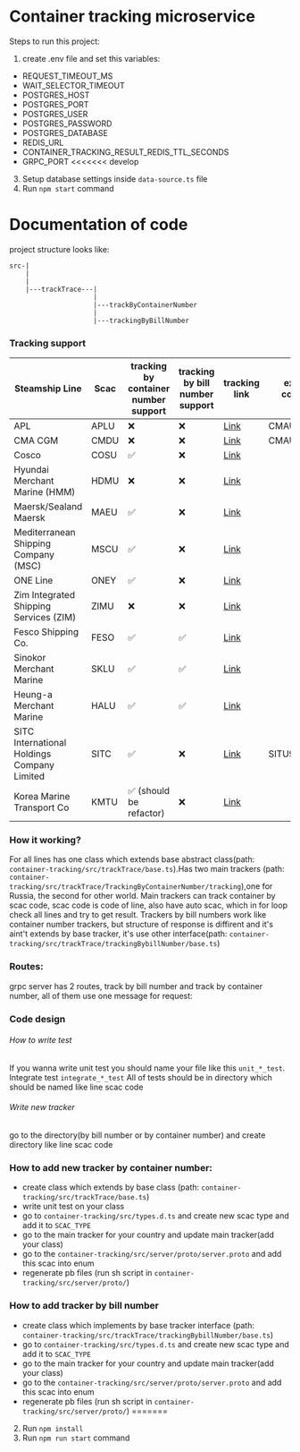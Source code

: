 # Container tracking microservice

Steps to run this project:

1. create .env file and set this variables:
- REQUEST_TIMEOUT_MS
- WAIT_SELECTOR_TIMEOUT
- POSTGRES_HOST
- POSTGRES_PORT
- POSTGRES_USER
- POSTGRES_PASSWORD
- POSTGRES_DATABASE
- REDIS_URL
- CONTAINER_TRACKING_RESULT_REDIS_TTL_SECONDS
- GRPC_PORT
<<<<<<< develop
3. Setup database settings inside `data-source.ts` file
4. Run `npm start` command
# Documentation of code

project structure looks like:
```
src-|
    |
    |
    |---trackTrace---|
                     |
                     |---trackByContainerNumber
                     |
                     |---trackingByBillNumber
```
### Tracking  support

| Steamship Line                              | Scac | tracking by container number support    | tracking by bill number support | tracking link                                                                   | example container | example bill number |
|---------------------------------------------|------|-----------------------------------------|---------------------------------|---------------------------------------------------------------------------------|-------------------|---------------------|
| APL                                         | APLU | :x:                                     | :x:                             | [Link](https://www.apl.com/ebusiness/tracking)                                  | CMAU3018179       |                     |
| CMA CGM                                     | CMDU | :x:                                     | :x:                             | [Link](https://www.cma-cgm.com/ebusiness/tracking)                              | CMAU3018179       |                     |
| Cosco                                       | COSU | :white_check_mark:                      | :x:                             | [Link](https://elines.coscoshipping.com/ebusiness/cargoTracking)                |                   |                     |
| Hyundai Merchant Marine (HMM)               | HDMU | :x:                                     | :x:                             | [Link](https://www.hmm21.com/cms/business/ebiz/trackTrace/trackTrace/index.jsp) |                   |                     |
| Maersk/Sealand Maersk                       | MAEU | :white_check_mark:                      | :x:                             | [Link](https://www.maersk.com/tracking/)                                        |                   |                     |
| Mediterranean Shipping Company (MSC)        | MSCU | :white_check_mark:                      | :x:                             | [Link](https://www.msc.com/track-a-shipment?agencyPath=mwi)                     |                   |                     |
| ONE Line                                    | ONEY | :white_check_mark:                      | :x:                             | [Link](https://ecomm.one-line.com/ecom/CUP_HOM_3301.do)                         |                   |                     |
| Zim Integrated Shipping Services (ZIM)      | ZIMU | :x:                                     | :x:                             | [Link](https://www.zim.com/tools/track-a-shipment)                              |                   |                     |
| Fesco Shipping Co.                          | FESO | :white_check_mark:                      | :white_check_mark:              | [Link](https://www.fesco.ru/ru/clients/tracking/)                               |                   |                     |
| Sinokor Merchant Marine                     | SKLU | :white_check_mark:                      | :white_check_mark:              | [Link](http://ebiz.sinokor.co.kr/Tracking)                                      |                   |                     |
| Heung-a Merchant Marine                     | HALU | :white_check_mark:                      | :white_check_mark:              | [Link](http://ebiz.heung-a.com/Tracking)                                        |                   |                     |
| SITC International Holdings Company Limited | SITC | :white_check_mark:                      | :x:                             | [Link](https://api.sitcline.com/sitcline/query/cargoTrack)                      | SITU9130070       | SITDLVK222G951      |
| Korea Marine Transport Co                   | KMTU | :white_check_mark: (should be refactor) | :x:                             | [Link](https://www.ekmtc.com/index.html#/cargo-tracking)                        |                   |                     |
### How it working?
For all lines has one class which extends base abstract class(path: `container-tracking/src/trackTrace/base.ts`).Has two main trackers (path: `container-tracking/src/trackTrace/TrackingByContainerNumber/tracking`),one for Russia, the second for other world. Main trackers can track container by scac code, scac code is code of line, also have auto scac, which in for loop check all lines and try to get result. Trackers by bill numbers work like container number trackers, but structure of response is diffirent and it's aint't extends by base tracker, it's use other interface(path: `container-tracking/src/trackTrace/trackingBybillNumber/base.ts`)

### Routes:
grpc server has 2 routes, track by bill number and track by container number, all of them use one message for request:
### Code design
###### How to write test
If you wanna write unit test you should name your file like this `unit_*_test`.
Integrate test `integrate_*_test`
All of tests should be in directory which should be named like line scac code
###### Write new tracker
go to the directory(by bill number or by container number) and create directory like line scac code

### How to add new tracker by container number:
- create class which extends by base class (path: `container-tracking/src/trackTrace/base.ts`)
- write unit test on your class
- go to `container-tracking/src/types.d.ts` and create new scac type and add it to `SCAC_TYPE`
- go to the main tracker for your country and update main tracker(add your class)
- go to the `container-tracking/src/server/proto/server.proto` and add this scac into enum
- regenerate pb files (run sh script in `container-tracking/src/server/proto/`)
### How to add tracker by bill number 
- create class which implements by base tracker interface (path: `container-tracking/src/trackTrace/trackingBybillNumber/base.ts`)
- go to `container-tracking/src/types.d.ts` and create new scac type and add it to `SCAC_TYPE`
- go to the main tracker for your country and update main tracker(add your class)
- go to the `container-tracking/src/server/proto/server.proto` and add this scac into enum
- regenerate pb files (run sh script in `container-tracking/src/server/proto/`)
=======
2. Run `npm install`
3. Run `npm run start` command

